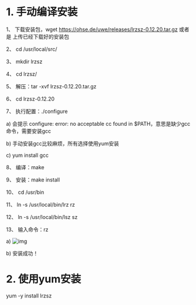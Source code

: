 # 1.  手动编译安装

1、 下载安装包，wget https://ohse.de/uwe/releases/lrzsz-0.12.20.tar.gz 或者是 上传已经下载好的安装包

2、 cd /usr/local/src/

3、 mkdir lrzsz

4、 cd lrzsz/

5、 解压：tar -xvf lrzsz-0.12.20.tar.gz

6、 cd lrzsz-0.12.20

7、 执行配置：./configure 

a)    会提示 configure: error: no acceptable cc found in $PATH，意思是缺少gcc命令，需要安装gcc

b)    手动安装gcc比较麻烦，所有选择使用yum安装

c)    yum install gcc

8、 编译：make

9、 安装：make install

10、      cd /usr/bin

11、      ln -s /usr/local/bin/lrz rz

12、      ln -s /usr/local/bin/lsz sz

13、      输入命令：rz

a)    ![img](file:///C:/Users/14579/AppData/Local/Temp/msohtmlclip1/01/clip_image001.png)

b)    安装成功！

 

# 2.  使用yum安装

yum -y install lrzsz

 